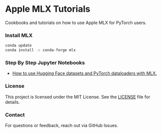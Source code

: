 # Apple MLX Tutorials

Cookbooks and tutorials on how to use Apple MLX for PyTorch users.

### Install MLX
```sh
conda update
conda install -c conda-forge mlx
```

### Step By Step Jupyter Notebooks

- [How to use Hugging Face datasets and PyTorch dataloaders with MLX.](./hf_to_mlx_with_pytorch_dataloaders.ipynb)



### License

This project is licensed under the MIT License. See the [LICENSE](./LICENSE) file for details.

### Contact

For questions or feedback, reach out via GitHub Issues.
